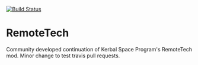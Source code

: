 [![Build Status](https://travis-ci.org/RemoteTechnologiesGroup/RemoteTech.svg?branch=master)](https://travis-ci.org/RemoteTechnologiesGroup/RemoteTech)

RemoteTech
==========

Community developed continuation of Kerbal Space Program's RemoteTech mod.
Minor change to test travis pull requests.
